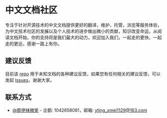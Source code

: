 # 中文文档社区
专注于针对开源技术的中文文档提供更好的翻译，维护，托管，浏览等服务体验，为中文技术社区的发展以及个人技术的进步做出微小的贡献，知识改变命运，从阅读文档开始，你的支持将是我们最大的动力，欢迎加入我们，一起走的更快，一起走的更远，感谢一路上有你。

## 建议反馈
目前该 [repo](https://github.com/vkdoc/vkdoc.org/) 用于未知文档的各种建议反馈，如果您有任何相关的建议反馈，可以发起 [Issues](https://github.com/vkdoc/vkdoc.org/issues)，谢谢大家。

## 联系方式
* [@那伊抹微笑](https://github.com/wangyangting/) - 企鹅: 1042658081，邮箱: yting_xmei1129@163.com
